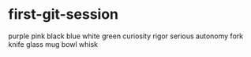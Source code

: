 # first-git-session
purple pink black blue white green
curiosity rigor serious autonomy
fork knife glass mug bowl whisk
